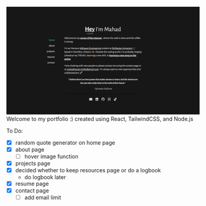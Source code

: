 ![landing](https://github.com/mahadhsn/Portfolio/blob/main/public/landing.png)
Welcome to my portfolio :)
created using React, TailwindCSS, and Node.js

To Do:
- [x] random quote generator on home page
- [x] about page
    - [ ] hover image function
- [x] projects page
- [x] decided whether to keep resources page or do a logbook
    - do logbook later
- [x] resume page
- [x] contact page 
    - [ ] add email limit